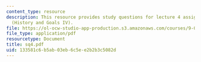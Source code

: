```yaml
---
content_type: resource
description: This resource provides study questions for lecture 4 assigned readings
  (History and Goals IV).
file: https://ol-ocw-studio-app-production.s3.amazonaws.com/courses/9-01-neuroscience-and-behavior-fall-2003/133581c6b5ab03eb6c5ee2b2b3c5082d_sq4.pdf
file_type: application/pdf
resourcetype: Document
title: sq4.pdf
uid: 133581c6-b5ab-03eb-6c5e-e2b2b3c5082d
---
```


